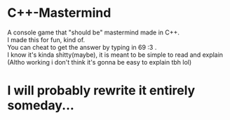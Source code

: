 # C++-Mastermind
A console game that "should be" mastermind made in C++.<br>
I made this for fun, kind of.<br>
You can cheat to get the answer by typing in 69 :3 .<br>
I know it's kinda shitty(maybe), it is meant to be simple to read and explain<br>
(Altho working i don't think it's gonna be easy to explain tbh lol)

# I will probably rewrite it entirely someday...
